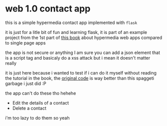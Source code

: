 # web 1.0 contact app
this is a simple hypermedia contact app implemented with `flask`

it is just for a litle bit of fun and learning flask,
it is part of an example project from the 1st part of
[this book](https://hypermedia.systems) about hypermedia web apps
compared to single page apps

the app is not secure or anything I am sure you can add a json element
that is a script tag and basicaly do a xss attack but i mean it doesn't matter really 

it is just here because i wanted to test if i can do it myself without reading
the tutorial in the book, the [original code](https://github.com/bigskysoftware/contact-app) 
is way better than this spaggeti garbage i just did :P

the app can't do these tho hehehe
- Edit the details of a contact
- Delete a contact

i'm too lazy to do them so yeah
